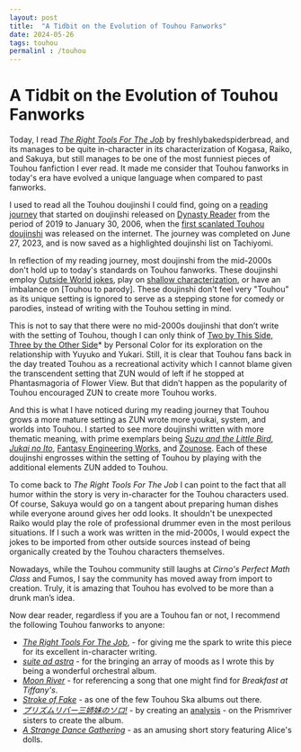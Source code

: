 ```yaml
---
layout: post
title:  "A Tidbit on the Evolution of Touhou Fanworks"
date: 2024-05-26
tags: touhou
permalinl : /touhou
---
```


# A Tidbit on the Evolution of Touhou Fanworks
Today, I read [*The Right Tools For The Job*](https://archiveofourown.org/works/43380529?view_full_work=true) by freshlybakedspiderbread, and its manages to be quite in-character in its characterization of Kogasa, Raiko, and Sakuya, but still manages to be one of the most funniest pieces of Touhou fanfiction I ever read. It made me consider that Touhou fanworks in today's era have evolved a unique language when compared to past fanworks.

I used to read all the Touhou doujinshi I could find, going on a [reading journey](https://ayearofreadingtheworld.com/thelist/) that started on doujinshi released on [Dynasty Reader](https://dynasty-scans.com/doujins/touhou_project) from the period of 2019 to January 30, 2006, when the [first scanlated Touhou doujinshi](https://dynasty-scans.com/chapters/its_not_a_dream) was released on the internet. The journey was completed on June 27, 2023, and is now saved as a highlighted doujinshi list on Tachiyomi.

In reflection of my reading journey, most doujinshi from the mid-2000s don't hold up to today's standards on Touhou fanworks. These doujinshi employ [Outside World jokes](https://scarlet.nsk.sh/book/org-16699), play on [shallow characterization](https://scarlet.nsk.sh/book/org-371808), or have an imbalance on [Touhou to parody]. These doujinshi don't feel very "Touhou" as its unique setting is ignored to serve as a stepping stone for comedy or parodies, instead of writing with the Touhou setting in mind.

This is not to say that there were no mid-2000s doujinshi that don’t write with the setting of Touhou, though I can only think of [Two by This Side, Three by the Other Side](https://scarlet.nsk.sh/book/md-8c4423d2-e676-4ff7-8a46-b5e00970d8cb)* by Personal Color for its exploration on the relationship with Yuyuko and Yukari. Still, it is clear that Touhou fans back in the day treated Touhou as a recreational activity which I cannot blame given the transcendent setting that ZUN would of left if he stopped at Phantasmagoria of Flower View. But that didn’t happen as the popularity of Touhou encouraged ZUN to create more Touhou works.

And this is what I have noticed during my reading journey that Touhou grows a more mature setting as ZUN wrote more youkai, system, and worlds into Touhou. I started to see more doujinshi written with more thematic meaning,  with prime exemplars being [*Suzu and the Little Bird*](https://scarlet.nsk.sh/book/org-303532), [*Jukai no Ito*](https://scarlet.nsk.sh/book/org-305719), [Fantasy Engineering Works](https://scarlet.nsk.sh/?q=artist:fantasy_engineering_works), and [Zounose](https://scarlet.nsk.sh/?q=artist:zounose). Each of these doujinshi engrosses within the setting of Touhou by playing with the additional elements ZUN added to Touhou.

To come back to *The Right Tools For The Job* I can point to the fact that all humor within the story is very in-character for the Touhou characters used. Of course, Sakuya would go on a tangent about preparing human dishes while everyone around gives her odd looks. It shouldn't be unexpected Raiko would play the role of professional drummer even in the most perilous situations. If I such a work was written in the mid-2000s, I would expect the jokes to be imported from other outside sources instead of being organically created by the Touhou characters themselves.

Nowadays, while the Touhou community still laughs at *Cirno's Perfect Math Class* and Fumos, I say the community has moved away from import to creation. Truly, it is amazing that Touhou has evolved to be more than a drunk man’s idea.

Now dear reader, regardless if you are a Touhou fan or not, I recommend the following Touhou fanworks to anyone:

- *[The Right Tools For The Job](https://archiveofourown.org/works/43380529?view_full_work=true)*, - for giving me the spark to write this piece for its excellent in-character writing.
- [*suite ad astra*](https://crescentia.bandcamp.com/album/suite-ad-astra) - for the bringing an array of moods as I wrote this by being a wonderful orchestral album.
- [*Moon River*](https://www.reddit.com/r/touhou/comments/eol6d1/i_just_finished_typesetting_my_favorite_doujin/) - for referencing a song that one might find for *Breakfast at Tiffany's*.
- [*Stroke of Fake*](https://www.youtube.com/watch?v=iX7nsZn9k8Q) - as one of the few Touhou Ska albums out there.
- [*プリズムリバー三姉妹のソロ!*](https://www.youtube.com/watch?v=50HLMUWAdaw) - by creating an [analysis](https://note.com/yuki_02010/n/nc766fe2e4128) - on the Prismriver sisters to create the album.
- [*A Strange Dance Gathering*](https://scarlet.nsk.sh/book/org-1130662) - as an amusing short story featuring Alice's dolls.
